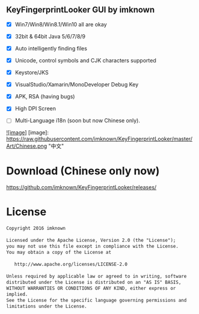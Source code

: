 ## KeyFingerprintLooker GUI by imknown ##


- [x] Win7/Win8/Win8.1/Win10 all are okay<br />
- [x] 32bit & 64bit Java 5/6/7/8/9<br />
- [x] Auto intelligently finding files <br />
- [x] Unicode, control symbols and CJK characters supported<br />
- [x] Keystore/JKS
- [x] VisualStudio/Xamarin/MonoDeveloper Debug Key<br />
- [x] APK, RSA (having bugs)<br />
- [x] High DPI Screen<br />

- [ ] Multi-Language i18n (soon but now Chinese only).


[![image]](https://raw.githubusercontent.com/imknown/KeyFingerprintLooker/master/Art/Chinese.png)
[image]: https://raw.githubusercontent.com/imknown/KeyFingerprintLooker/master/Art/Chinese.png "中文"

# Download (Chinese only now)
https://github.com/imknown/KeyFingerprintLooker/releases/

# License
    Copyright 2016 imknown
    
    Licensed under the Apache License, Version 2.0 (the "License");
    you may not use this file except in compliance with the License.
    You may obtain a copy of the License at
    
       http://www.apache.org/licenses/LICENSE-2.0
    
    Unless required by applicable law or agreed to in writing, software
    distributed under the License is distributed on an "AS IS" BASIS,
    WITHOUT WARRANTIES OR CONDITIONS OF ANY KIND, either express or implied.
    See the License for the specific language governing permissions and
    limitations under the License.
